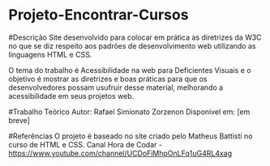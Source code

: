 # Projeto-Encontrar-Cursos

#Descrição
Site desenvolvido para colocar em prática as diretrizes da W3C no que se diz respeito aos padrões de desenvolvimento web utilizando as linguagens HTML e CSS.

O tema do trabalho é Acessibilidade na web para Deficientes Visuais e o objetivo é mostrar as diretrizes e boas práticas para que os desenvolvedores possam usufruir desse material, melhorando a acessibilidade em seus projetos web.

#Trabalho Teórico
Autor: Rafael Simionato Zorzenon
Disponivel em: [em breve]

#Referências
O projeto é baseado no site criado pelo Matheus Battisti no curso de HTML e CSS.
Canal Hora de Codar - https://www.youtube.com/channel/UCDoFiMhpOnLFq1uG4RL4xag
